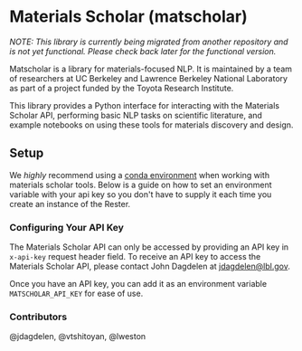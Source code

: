 # Materials Scholar (matscholar)

*NOTE: This library is currently being migrated from another repository and is not yet functional. Please check back later for the functional version.*

Matscholar is a library for materials-focused NLP. It is maintained by a team of researchers at UC Berkeley and Lawrence Berkeley National Laboratory as part of a project funded by the Toyota Research Institute. 

This library provides a Python interface for interacting with the Materials Scholar API, performing basic NLP tasks on scientific literature, and example notebooks on using these tools for materials discovery and design. 


## Setup

We *highly* recommend using a [conda environment](https://conda.io/docs/user-guide/tasks/manage-environments.html) when working with materials scholar tools. Below is a guide on how to set an environment variable with your api key so you don't have to supply it each time you create an instance of the Rester. 

### Configuring Your API Key
The Materials Scholar API can only be accessed by providing an API key in `x-api-key` request header field. 
To receive an API key to access the Materials Scholar API, please contact John Dagdelen at jdagdelen@lbl.gov.

Once you have an API key, you can add it as an environment variable `MATSCHOLAR_API_KEY` for ease of use. 

### Contributors
@jdagdelen, @vtshitoyan, @lweston


